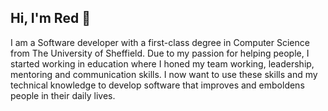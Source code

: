 ## Hi, I'm Red 👋

<!--
**RedHellier/RedHellier** is a ✨ _special_ ✨ repository because its `README.md` (this file) appears on your GitHub profile.

Here are some ideas to get you started:

- 🔭 I’m currently working on ...
- 🌱 I’m currently learning ...
- 👯 I’m looking to collaborate on ...
- 🤔 I’m looking for help with ...
- 💬 Ask me about ...
- 📫 How to reach me: ...
- 😄 Pronouns: ...
- ⚡ Fun fact: ...
-->

I am a Software developer with a first-class degree in Computer Science from The University of Sheffield. 
Due to my passion for helping people, I started working in education where I honed my team working, leadership, mentoring and communication skills. 
I now want to use these skills and my technical knowledge to develop software that improves and emboldens people in their daily lives.
